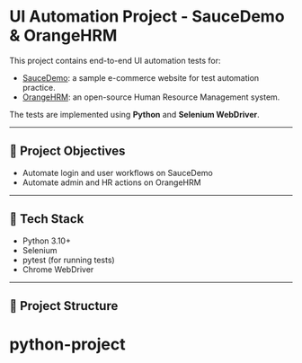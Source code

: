 # UI Automation Project - SauceDemo & OrangeHRM

This project contains end-to-end UI automation tests for:

- [SauceDemo](https://www.saucedemo.com): a sample e-commerce website for test automation practice.
- [OrangeHRM](https://opensource-demo.orangehrmlive.com): an open-source Human Resource Management system.

The tests are implemented using **Python** and **Selenium WebDriver**.

---

## 🚀 Project Objectives

- Automate login and user workflows on SauceDemo
- Automate admin and HR actions on OrangeHRM

---

## 🧰 Tech Stack

- Python 3.10+
- Selenium
- pytest (for running tests)
- Chrome WebDriver

---

## 📁 Project Structure

# python-project